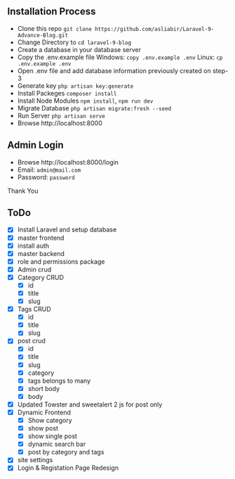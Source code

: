 ## Installation Process

- Clone this repo `git clone https://github.com/asliabir/Laravel-9-Advance-Blog.git`
- Change Directory to `cd laravel-9-blog`
- Create a database in your database server
- Copy the .env.example file Windows: `copy .env.example .env` Linux: `cp .env.example .env`
- Open .env file and add database information previously created on step-3
- Generate key `php artisan key:generate`
- Install Packeges `composer install`
- Install Node Modules `npm install`, `npm run dev`
- Migrate Database `php artisan migrate:fresh --seed`
- Run Server `php artisan serve`
- Browse http://localhost:8000

## Admin Login
- Browse http://localhost:8000/login
- Email: `admin@mail.com`
- Password: `password`

Thank You

## ToDo

- [x] Install Laravel and setup database
- [x] master frontend
- [x] install auth
- [x] master backend
- [x] role and permissions package
- [x] Admin crud
- [x] Category CRUD
  - [x] id
  - [x] title
  - [x] slug
- [x] Tags CRUD
  - [x] id
  - [x] title
  - [x] slug
- [x] post crud
  - [x] id
  - [x] title
  - [x] slug
  - [x] category
  - [x] tags belongs to many
  - [x] short body
  - [x] body
- [x] Updated Towster and sweetalert 2 js for post only
- [x] Dynamic Frontend
  - [x] Show category
  - [x] show post
  - [x] show single post
  - [x] dynamic search bar
  - [x] post by category and tags
- [x] site settings
- [x] Login & Registation Page Redesign
